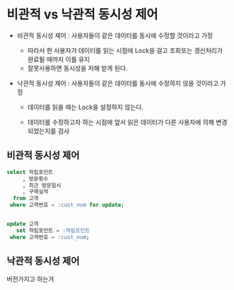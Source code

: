# 비관적 vs 낙관적 동시성 제어

-   비관적 동시성 제어 : 사용자들이 같은 데이터를 동시에 수정할 것이라고 가정

    -   따라서 한 사용자가 데이터를 읽는 시점에 Lock을 걸고 조회또는 갱신처리가 완료될 때까지 이를 유지
    -   잘못사용하면 동시성을 저해 받게 된다.

-   낙관적 동시성 제어 : 사용자들이 같은 데이터를 동시에 수정하지 않을 것이라고 가정

    -   데이터를 읽을 때는 Lock을 설정하지 않는다.

    -   데이터를 수정하고자 하는 시점에 앞서 읽은 데이터가 다른 사용자에 의해 변경되었는지를 검사

## 비관적 동시성 제어

```sql
select 적립포인트
     , 방문횟수
     , 최근 방문일시
     , 구매실적
  from 고객
 where 고객번호 = :cust_num for update;


update 고객
   set 적립포인트 = :적립포인트
 where 고객번호 = :cust_num;
```

## 낙관적 동시성 제어

버전가지고 하는거
